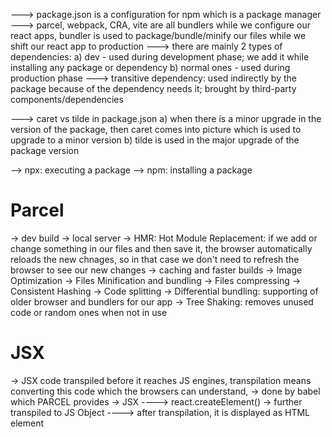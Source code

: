 ---> package.json is a configuration for npm which is a package manager
---> parcel, webpack, CRA, vite are all bundlers while we configure our react apps, bundler is used to package/bundle/minify our files while we shift our react app to production
---> there are mainly 2 types of dependencies: 
a) dev - used during development phase; we add it while installing any package or dependency
b) normal ones - used during production phase
---> transitive dependency: used indirectly by the package because of the dependency needs it; brought by third-party components/dependencies

--->  caret vs tilde in package.json
a) when there is a minor upgrade in the version of the package, then caret comes into picture which is used to upgrade to a minor version
b) tilde is used in the major upgrade of the package version

--> npx: executing a package
--> npm: installing a package

# Parcel 
-> dev build
-> local server
-> HMR: Hot Module Replacement: if we add or change something in our files and then save it, the browser automatically reloads the new chnages, so in that case we don't need to refresh the browser to see our new changes
-> caching and faster builds
-> Image Optimization
-> Files Minification and bundling
-> Files compressing
-> Consistent Hashing
-> Code splitting
-> Differential bundling: supporting of older browser and bundlers for our app
-> Tree Shaking: removes unused code or random ones when not in use

# JSX
-> JSX code transpiled before it reaches JS engines, transpilation means converting this code which the browsers can understand,
-> done by babel which PARCEL provides 
-> JSX ----> react.createElement() -> further transpiled to JS Object ----> after transpilation, it is displayed as HTML element

